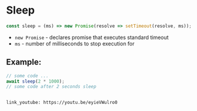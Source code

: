 # Sleep

```javascript
const sleep = (ms) => new Promise(resolve => setTimeout(resolve, ms));
```

- `new Promise` - declares promise that executes standard timeout
- `ms` - number of milliseconds to stop execution for

## Example: 
```javascript
// some code ...
await sleep(2 * 1000);
// some code after 2 seconds sleep
```


```

link_youtube: https://youtu.be/eyieVWulro0
